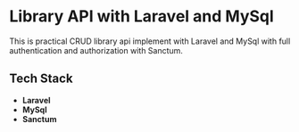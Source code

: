 # Library API with Laravel and MySql

This is practical CRUD library api implement with Laravel and MySql with full authentication and authorization with Sanctum.

## Tech Stack

-   **Laravel**
-   **MySql**
-   **Sanctum**
